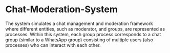 # Chat-Moderation-System
The system simulates a chat management and moderation framework where different entities, such as moderator, and groups, are represented as processes. Within this system, each group process corresponds to a chat group (similar to a WhatsApp group) consisting of multiple users (also processes) who can interact with each other.
